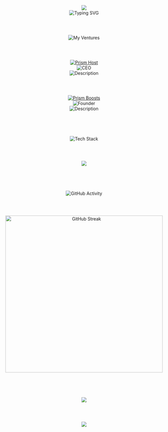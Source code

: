 <div align="center">

<!-- Header with Prism Boosts gradient (purple to pink) -->
<img src="https://capsule-render.vercel.app/api?type=waving&height=200&text=Ramzie&fontSize=80&fontAlign=50&fontAlignY=35&fontColor=fff&color=0:6366f1,50:8b5cf6,75:d946ef,100:ec4899&section=header&animation=fadeIn" />

<br/>

<!-- Typing animation -->
<img src="https://readme-typing-svg.demolab.com?font=Poppins&weight=700&size=32&duration=2500&pause=800&color=8B5CF6&center=true&vCenter=true&width=650&lines=Web+Developer;Entrepreneur;CEO+at+Prism+Host;Founder+at+Prism+Boosts" alt="Typing SVG" />

<br/><br/>

<!-- Ventures -->
<img src="https://readme-typing-svg.demolab.com?font=Poppins&weight=700&size=26&duration=2000&pause=999999&color=FFFFFF&center=true&vCenter=true&width=250&lines=My+Ventures" alt="My Ventures" />

<br/><br/>

<!-- Prism Host -->
<a href="https://prism-host.com">
<img src="https://img.shields.io/badge/Prism_Host-60a5fa?style=for-the-badge&logo=icloud&logoColor=white" alt="Prism Host" />
</a>

<br/>

<img src="https://readme-typing-svg.demolab.com?font=Poppins&weight=600&size=16&duration=2000&pause=999999&color=D1D5DB&center=true&vCenter=true&width=100&lines=CEO" alt="CEO" />

<br/>

<img src="https://readme-typing-svg.demolab.com?font=Poppins&weight=400&size=14&duration=2000&pause=999999&color=9CA3AF&center=true&vCenter=true&width=300&lines=Premium+hosting+infrastructure" alt="Description" />

<br/><br/>

<!-- Prism Boosts -->
<a href="https://prismboosts.com">
<img src="https://img.shields.io/badge/Prism_Boosts-8b5cf6?style=for-the-badge&logo=discord&logoColor=white" alt="Prism Boosts" />
</a>

<br/>

<img src="https://readme-typing-svg.demolab.com?font=Poppins&weight=600&size=16&duration=2000&pause=999999&color=D1D5DB&center=true&vCenter=true&width=100&lines=Founder" alt="Founder" />

<br/>

<img src="https://readme-typing-svg.demolab.com?font=Poppins&weight=400&size=14&duration=2000&pause=999999&color=9CA3AF&center=true&vCenter=true&width=350&lines=Premium+Discord+boosting+services" alt="Description" />

<br/><br/><br/>

<!-- Tech Stack -->
<img src="https://readme-typing-svg.demolab.com?font=Poppins&weight=700&size=26&duration=2000&pause=999999&color=FFFFFF&center=true&vCenter=true&width=220&lines=Tech+Stack" alt="Tech Stack" />

<br/><br/>

<img src="https://skillicons.dev/icons?i=js,ts,react,nodejs,html,css,git,docker,linux&theme=dark" />

<br/><br/><br/>

<!-- GitHub Activity -->
<img src="https://readme-typing-svg.demolab.com?font=Poppins&weight=700&size=26&duration=2000&pause=999999&color=FFFFFF&center=true&vCenter=true&width=320&lines=GitHub+Activity" alt="GitHub Activity" />

<br/><br/>

<img src="https://github-readme-streak-stats.herokuapp.com/?user=Ramzie55&theme=tokyonight&hide_border=true&background=1a202c&stroke=8b5cf6&ring=d946ef&fire=ec4899&currStreakLabel=8b5cf6" width="500" alt="GitHub Streak"/>

<br/><br/><br/>

<!-- Profile Views -->
<img src="https://komarev.com/ghpvc/?username=Ramzie55&color=8b5cf6&style=flat&label=Profile+Views" />

<br/><br/>

<!-- Footer with Prism Boosts gradient (purple to pink) -->
<img src="https://capsule-render.vercel.app/api?type=waving&height=100&color=0:6366f1,50:8b5cf6,75:d946ef,100:ec4899&section=footer&animation=fadeIn" />

</div>
